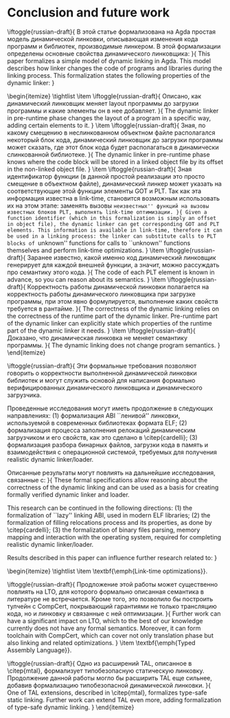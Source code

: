 # Conclusion and future work

\iftoggle{russian-draft}{
В этой статье формализована на Agda простая модель динамической линковки,
описывающая изменения кода программ и библиотек, производимые линкером. В
этой формализации определены основные свойства динамического
линковщика:
}{
This paper formalizes a simple model of dynamic linking in Agda. This model
describes how linker changes the code of programs and libraries during the
linking process. This formalization states the following properties of the
dynamic linker:
}

\begin{itemize}
\tightlist
\item
\iftoggle{russian-draft}{
    Описано, как динамический линковщик меняет layout программы до загрузки
    программы и какие элементы он в нее добавляет.
}{
    The dynamic linker in pre-runtime phase changes the layout of a program in a specific way, adding
    certain elements to it.
}
\item
\iftoggle{russian-draft}{
    Зная, по какому смещению в неслинкованном объектном файле располагался
    некоторый блок кода, динамический линковщик до загрузки программы может сказать, где этот
    блок кода будет располагаться в динамически слинкованной библиотеке.
}{
    The dynamic linker in pre-runtime phase knows where the code block will be stored in a
    linked object
    file by its offset in the non-linked object file.
}
\item
\iftoggle{russian-draft}{
    Зная идентификатор функции (в данной простой реализации это
    просто смещение в объектном файле), динамический линкер может указать
    на соответствующие этой функции элементы GOT и PLT. Так как эта
    информация известна в link-time, становится
    возможным использовать их на этом этапе: заменять вызовы ``неизвестных''
    функций на вызовы известных блоков PLT, выполнять link-time
    оптимизации.
}{
    Given a function identifier (which in this formalization is simply an
    offset in object file), the dynamic linker can get corresponding GOT
    and PLT elements. This
    information is available in link-time, therefore it can be used in a
    linking process: the linker can substitute calls to PLT blocks of
    ``unknown'' functions for calls to ``unknown'' functions themselves and
    perform link-time optimizations.
}
\item
\iftoggle{russian-draft}{
    Заранее известно, какой именно код динамический линковщик генерирует
    для каждой внешней функции, а значит, можно
    рассуждать про семантику этого кода.
}{
    The code of each PLT element is known in advance, so you can reason
    about its semantics.
}
\item
\iftoggle{russian-draft}{
    Корректность работы динамической линковки полагается на корректность
    работы динамического линковщика при загрузке программы, при этом явно формулируется,
    выполнение каких свойств требуется в рантайме.
}{
    The correctness of the dynamic linking relies on the correctness of the
    runtime part of the dynamic linker. Pre-runtime part of the dynamic linker can explicitly state which
    properties of the runtime part of the dynamic linker it needs.
}
\item
\iftoggle{russian-draft}{
    Доказано, что динамическая линковка не меняет семантику программы.
}{
    The dynamic linking does not change program semantics.
}
\end{itemize}

\iftoggle{russian-draft}{
Эти формальные требования позволяют говорить о корректности выполненной
динамической линковки библиотек и могут служить основой для написания
формально верифицированных динамического линковщика и динамического
загрузчика.

Проведенные исследования могут иметь продолжение в следующих направлениях:
(1) формализация ABI ``ленивой'' линковки, используемой в современных
библиотеках формата ELF; (2) формализация процесса заполнения релокаций
динамическим загрузчиком и его свойств, как это сделано в \citep{cardelli};
(3) формализация разбора бинарных файлов, загрузки кода в память и
взаимодействия с операционной системой, требуемых для получения realistic
dynamic linker/loader.

Описанные результаты могут повлиять на дальнейшие исследования, связанные
с:
}{
These formal specifications allow reasoning about the correctness of the
dynamic linking and can be used as a basis for creating formally verified
dynamic linker and loader.

This research can be continued in the following directions: (1) the
formalization of ``lazy'' linking ABI, used in modern ELF libraries; (2) the
formalization of
filling relocations process and its properties, as done by
\citep{cardelli}; (3) the formalization of binary files parsing, memory
mapping and interaction with the operating system, required for completing
realistic dynamic linker/loader.

Results described in this paper can influence further research related
to:
}

\begin{itemize}
\tightlist
\item
    \textbf{\emph{Link-time optimizations}}.

\iftoggle{russian-draft}{
    Продложение этой работы может существенно повлиять на LTO, для которого
    формально описанная семантика в литературе не встречается.
    Кроме того, это позволило бы построить тулчейн с CompCert, покрывающий
    гарантиями не только трансляцию кода, но и линковку и связанные с ней
    оптимизации.
}{
    Further work can have a significant impact on LTO, which to the best of
    our knowledge currently does not have any formal semantics.
    Moreover, it can form toolchain with CompCert, which can cover not only
    translation phase but also linking and related optimizations.
}
\item
    \textbf{\emph{Typed Assembly Language}}.

\iftoggle{russian-draft}{
    Одно из расширений TAL, описанное в \citep{mtal}, формализует типобезопасную
    статическую линковку. Продолжение данной работы могло бы расширить TAL еще
    сильнее, добавив формализацию типобезопасной динамической линковки.
}{
    One of TAL extensions, described in \citep{mtal}, formalizes type-safe
    static linking. Further work can extend TAL even more, adding
    formalization of type-safe dynamic linking.
}
\end{itemize}

